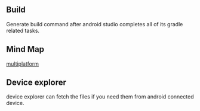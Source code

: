 
## Build

Generate build command after android studio completes all of its gradle related tasks.


## Mind Map

[multiplatform](multiplatform.md)

## Device explorer

device explorer can fetch the files if you need them from android connected device.
